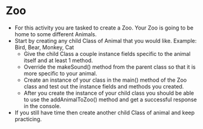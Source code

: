 # Zoo

* For this activity you are tasked to create a Zoo. Your Zoo is going to be home to some different Animals. 
* Start by creating any child Class of Animal that you would like. Example: Bird, Bear, Monkey, Cat
   - Give the child Class a couple instance fields specific to the animal itself and at least 1 method.
   - Override the makeSound() method from the parent class so that it is more specific to your animal.
   - Create an instance of your class in the main() method of the Zoo class and test out the instance fields and methods you created.
   - After you create the instance of your child class you should be able to use the addAnimalToZoo() method and get a successful response in the console.
* If you still have time then create another child Class of animal and keep practicing.